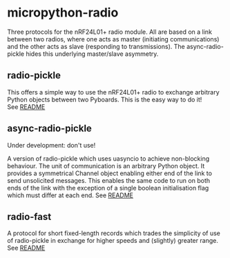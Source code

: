 # micropython-radio

Three protocols for the nRF24L01+ radio module. All are based on a link between
two radios, where one acts as master (initiating communications) and the other
acts as slave (responding to transmissions). The async-radio-pickle hides this
underlying master/slave asymmetry.

radio-pickle
------------

This offers a simple way to use the nRF24L01+ radio to exchange arbitrary
Python objects between two Pyboards. This is the easy way to do it!  
See [README](./radio-pickle/README.md)

async-radio-pickle
------------------

Under development: don't use!

A version of radio-pickle which uses uasyncio to achieve non-blocking
behaviour. The unit of communication is an arbitrary Python object. It provides
a symmetrical Channel object enabling either end of the link to send
unsolicited messages. This enables the same code to run on both ends of the
link with the exception of a single boolean initialisation flag which must
differ at each end.
See [README](./async-radio-pickle/README.md)

radio-fast
----------

A protocol for short fixed-length records which trades the simplicity of use of
radio-pickle in exchange for higher speeds and (slightly) greater range.  
See [README](./radio-fast/README.md)
